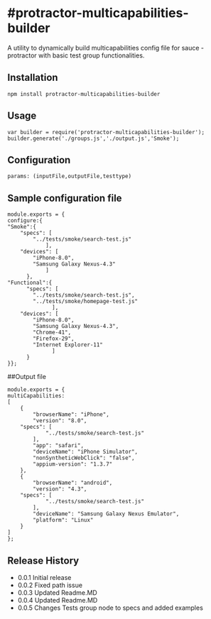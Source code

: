 #protractor-multicapabilities-builder
=========

A utility to dynamically build multicapabilities config file for sauce - protractor with basic test group functionalities.

## Installation

 ```
 npm install protractor-multicapabilities-builder
 ```

## Usage

```
var builder = require('protractor-multicapabilities-builder');
builder.generate('./groups.js','./output.js','Smoke');
```

## Configuration

```
params: (inputFile,outputFile,testtype)
```
## Sample configuration file
```
module.exports = {
configure:{
"Smoke":{
    "specs": [
        "../tests/smoke/search-test.js"
            ],
    "devices": [
        "iPhone-8.0",
        "Samsung Galaxy Nexus-4.3"
            ]
      },
"Functional":{
      "specs": [
        "../tests/smoke/search-test.js",
        "../tests/smoke/homepage-test.js"
              ],
    "devices": [
        "iPhone-8.0",
        "Samsung Galaxy Nexus-4.3",
        "Chrome-41",
        "Firefox-29",
        "Internet Explorer-11"
              ]
      }
}};
```

##Output file

```
module.exports = {
multiCapabilities:
[
    {
        "browserName": "iPhone",
        "version": "8.0",
	"specs": [
            "../tests/smoke/search-test.js"
        ],
        "app": "safari",
        "deviceName": "iPhone Simulator",
        "nonSyntheticWebClick": "false",
        "appium-version": "1.3.7"
    },
    {
        "browserName": "android",
        "version": "4.3",
	"specs": [
            "../tests/smoke/search-test.js"
        ],
        "deviceName": "Samsung Galaxy Nexus Emulator",
        "platform": "Linux"
    }
]
};
```

## Release History

* 0.0.1 Initial release
* 0.0.2 Fixed path issue
* 0.0.3 Updated Readme.MD
* 0.0.4 Updated Readme.MD
* 0.0.5 Changes Tests group node to specs and added examples
